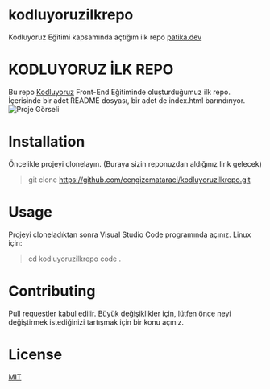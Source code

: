 # kodluyoruzilkrepo
Kodluyoruz Eğitimi kapsamında açtığım ilk repo
[patika.dev](www.patika.dev) 
 # KODLUYORUZ İLK REPO
 Bu repo [Kodluyoruz](https://kodluyoruz.org) Front-End Eğitiminde oluşturduğumuz ilk repo. İçerisinde bir adet README dosyası, bir adet de index.html barındırıyor.
![Proje Görseli](https://user-images.githubusercontent.com/116101630/198737541-f2d30907-ce25-416c-abbd-5f7161db3b17.png)
# Installation

Öncelikle projeyi clonelayın. (Buraya sizin reponuzdan aldığınız link gelecek)
>git clone https://github.com/cengizcmataraci/kodluyoruzilkrepo.git
# Usage
Projeyi cloneladıktan sonra Visual Studio Code programında açınız.
Linux için:
>cd kodluyoruzilkrepo
>code .
# Contributing
Pull requestler kabul edilir. Büyük değişiklikler için, lütfen önce neyi değiştirmek istediğinizi tartışmak için bir konu açınız.
# License
[MIT](https://choosealicense.com/licenses/mit)
